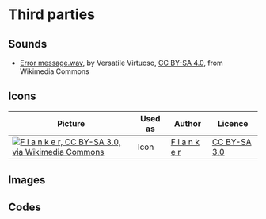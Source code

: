 # Third parties

## Sounds

* <a href="https://commons.wikimedia.org/wiki/File:Error_message.wav">Error message.wav</a>, by Versatile Virtuoso, <a href="https://creativecommons.org/licenses/by-sa/4.0">CC BY-SA 4.0</a>, from Wikimedia Commons

## Icons

| Picture | Used as | Author | Licence |
| ------- | ------- | ------ | ------- |
| [![F l a n k e r, CC BY-SA 3.0, via Wikimedia Commons](https://upload.wikimedia.org/wikipedia/commons/thumb/1/1c/Fig._63_-_Riservato_alle_autovetture_-_1959.svg/100px-Fig._63_-_Riservato_alle_autovetture_-_1959.svg.png)](https://commons.wikimedia.org/wiki/Image:Fig._63_-_Riservato_alle_autovetture_-_1959.svg) | Icon | [F l a n k e r](https://commons.wikimedia.org/wiki/User:F_l_a_n_k_e_r) | [CC BY-SA 3.0](https://creativecommons.org/licenses/by-sa/3.0/) |


## Images

## Codes
